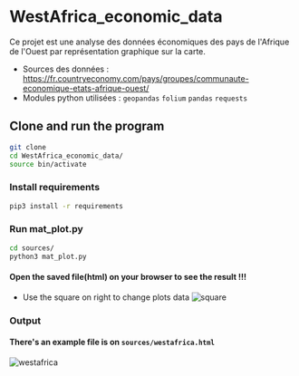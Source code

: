 # WestAfrica_economic_data
Ce projet est une analyse des données économiques des pays de l'Afrique de l'Ouest par représentation graphique sur la carte.

* Sources des données : https://fr.countryeconomy.com/pays/groupes/communaute-economique-etats-afrique-ouest/
* Modules python utilisées : `geopandas` `folium` `pandas` `requests`

## Clone and run the program
```bash
git clone
cd WestAfrica_economic_data/
source bin/activate
```
### Install requirements
```bash
pip3 install -r requirements
```
### Run mat_plot.py
```bash
cd sources/
python3 mat_plot.py
```
#### Open the saved file(html) on your browser to see the result !!!
* Use the square on right to change plots data 
![square](https://user-images.githubusercontent.com/74149780/205485872-f519e6aa-cea2-4a7f-b57b-1a25ae7da274.png)


### Output
#### There's an example file is on `sources/westafrica.html`

![westafrica](https://user-images.githubusercontent.com/74149780/205484796-a954d442-7e1a-49ff-aa1e-f5d9c47c7899.png)

